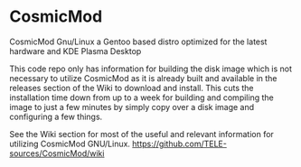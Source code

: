 # CosmicMod
CosmicMod Gnu/Linux a Gentoo based distro optimized for the latest hardware and KDE Plasma Desktop

This code repo only has information for building the disk image which is not necessary to utilize CosmicMod as it is already built and available in the releases section of the Wiki to download and install.  This cuts the installation time down from up to a week for building and compiling the image to just a few minutes by simply copy over a disk image and configuring a few things.  

See the Wiki section for most of the useful and relevant information for utilizing CosmicMod GNU/Linux. https://github.com/TELE-sources/CosmicMod/wiki

